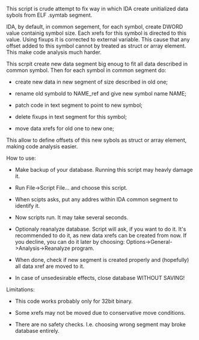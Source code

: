 This script is crude attempt to fix way in which IDA create unitialized data
sybols from ELF .symtab segment.



IDA, by default, in common segement, for each symbol, create DWORD value
containig symbol size. Each xrefs for this symbol is directed to this value.
Using fixups it is corrected to external variable. This cause that any offset
added to this symbol cannot by treated as struct or array element. This make
code analysis much harder.



This scrpit create new data segment big enoug to fit all data described in
common symbol. Then for each symbol in common segment do:

- create new data in new segment of size described in old one;

- rename old symbold to NAME_ref and give new symbol name NAME;

- patch code in text segment to point to new symbol;

- delete fixups in text segment for this symbol;

- move data xrefs for old one to new one;

This allow to define offsets of this new sybols as struct or array element,
making code analysis easier.



How to use:

- Make backup of your database. Running this script may heavly damage it.

- Run File->Script File... and choose this script.

- When scipts asks, put any addres within IDA common segment to identify it.

- Now scripts run. It may take several seconds.

- Optionaly reanalyze database. Script will ask, if you want to do it. It's
recommended to do it, as new data xrefs can be created from now. If you decline,
you can do it later by choosing: Options->General->Analysis->Reanalyze program.

- When done, check if new segment is created properly and (hopefully) all
data xref are moved to it.

- In case of unsedesirable effects, close database WITHOUT SAVING!



Limitations:

- This code works probably only for 32bit binary.

- Some xrefs may not be moved due to conservative move conditions.

- There are no safety checks. I.e. choosing wrong segment may broke database
entirely.